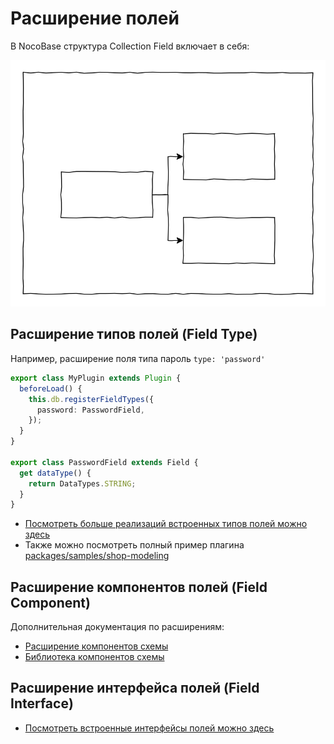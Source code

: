 # Расширение полей

В NocoBase структура Collection Field включает в себя:

<img src="./collection-field.svg" />

## Расширение типов полей (Field Type)

Например, расширение поля типа пароль `type: 'password'`

```ts
export class MyPlugin extends Plugin {
  beforeLoad() {
    this.db.registerFieldTypes({
      password: PasswordField,
    });
  }
}

export class PasswordField extends Field {
  get dataType() {
    return DataTypes.STRING;
  }
}
```

- [Посмотреть больше реализаций встроенных типов полей можно здесь](https://github.com/nocobase/nocobase/tree/main/packages/core/database/src/fields)
- Также можно посмотреть полный пример плагина [packages/samples/shop-modeling](https://github.com/nocobase/nocobase/tree/main/packages/samples/shop-modeling)

## Расширение компонентов полей (Field Component)

Дополнительная документация по расширениям:

- [Расширение компонентов схемы](/development/client/ui-schema-designer/extending-schema-components)
- [Библиотека компонентов схемы](/development/client/ui-schema-designer/component-library)

## Расширение интерфейса полей (Field Interface)

- [Посмотреть встроенные интерфейсы полей можно здесь](https://github.com/nocobase/nocobase/tree/main/packages/core/client/src/collection-manager/interfaces)